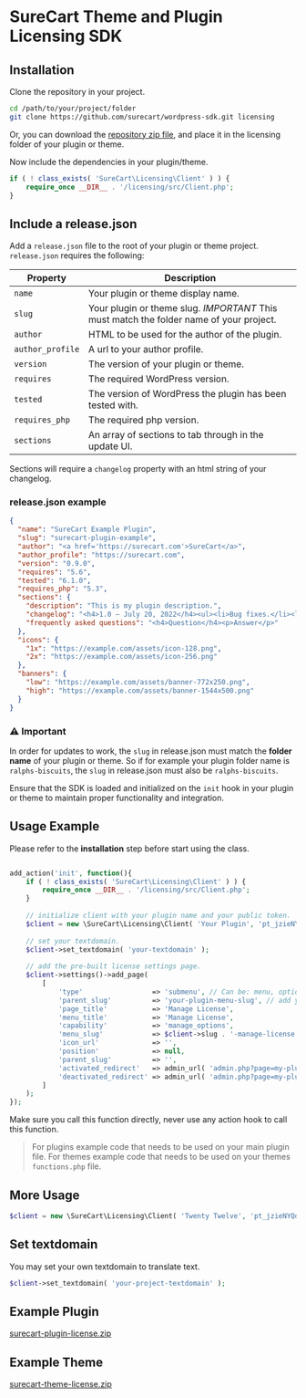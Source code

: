 # SureCart Theme and Plugin Licensing SDK

## Installation

Clone the repository in your project.

```bash
cd /path/to/your/project/folder
git clone https://github.com/surecart/wordpress-sdk.git licensing
```
Or, you can download the [repository zip file](https://github.com/surecart/wordpress-sdk/releases/latest), and place it in the licensing folder of your plugin or theme.

Now include the dependencies in your plugin/theme.

```php
if ( ! class_exists( 'SureCart\Licensing\Client' ) ) {
    require_once __DIR__ . '/licensing/src/Client.php';
}
```

## Include a release.json

Add a `release.json` file to the root of your plugin or theme project. 
`release.json` requires the following: 

| Property | Description |
| ----------- | ----------- |
| `name` | Your plugin or theme display name.  |
| `slug` | Your plugin or theme slug. *IMPORTANT* This must match the folder name of your project. |
|`author`| HTML to be used for the author of the plugin.|
|`author_profile`| A url to your author profile.|
|`version`| The version of your plugin or theme.|
|`requires`| The required WordPress version.|
|`tested`| The version of WordPress the plugin has been tested with.|
|`requires_php`| The required php version.|
|`sections`| An array of sections to tab through in the update UI.|

Sections will require a `changelog` property with an html string of your changelog.

### release.json example

```json
{
  "name": "SureCart Example Plugin",
  "slug": "surecart-plugin-example",
  "author": "<a href='https://surecart.com'>SureCart</a>",
  "author_profile": "https://surecart.com",
  "version": "0.9.0",
  "requires": "5.6",
  "tested": "6.1.0",
  "requires_php": "5.3",
  "sections": {
    "description": "This is my plugin description.",
    "changelog": "<h4>1.0 – July 20, 2022</h4><ul><li>Bug fixes.</li><li>Initial release.</li></ul>",
    "frequently asked questions": "<h4>Question</h4><p>Answer</p>"
  },
  "icons": {
    "1x": "https://example.com/assets/icon-128.png",
    "2x": "https://example.com/assets/icon-256.png"
  },
  "banners": {
    "low": "https://example.com/assets/banner-772x250.png",
    "high": "https://example.com/assets/banner-1544x500.png"
  }
}
```

### ⚠️ Important
In order for updates to work, the `slug` in release.json must match the **folder name** of your plugin or theme. 
So if for example your plugin folder name is `ralphs-biscuits`, the `slug` in release.json must also be `ralphs-biscuits`.

Ensure that the SDK is loaded and initialized on the `init` hook in your plugin or theme to maintain proper functionality and integration.


## Usage Example

Please refer to the **installation** step before start using the class.

```php

add_action('init', function(){
	if ( ! class_exists( 'SureCart\Licensing\Client' ) ) {
		require_once __DIR__ . '/licensing/src/Client.php';
	}
	
	// initialize client with your plugin name and your public token.
	$client = new \SureCart\Licensing\Client( 'Your Plugin', 'pt_jzieNYQdE5LMAxksscgU6H4', __FILE__ );
	
	// set your textdomain.
	$client->set_textdomain( 'your-textdomain' );
	
	// add the pre-built license settings page.
	$client->settings()->add_page( 
		[
			'type'                 => 'submenu', // Can be: menu, options, submenu.
			'parent_slug'          => 'your-plugin-menu-slug', // add your plugin menu slug.
			'page_title'           => 'Manage License',
			'menu_title'           => 'Manage License',
			'capability'           => 'manage_options',
			'menu_slug'            => $client->slug . '-manage-license',
			'icon_url'             => '',
			'position'             => null,
			'parent_slug'          => '',
			'activated_redirect'   => admin_url( 'admin.php?page=my-plugin-page' ), // should you want to redirect on activation of license.
			'deactivated_redirect' => admin_url( 'admin.php?page=my-plugin-deactivation-page' ), // should you want to redirect on detactivation of license.
		] 
	);
});
```

Make sure you call this function directly, never use any action hook to call this function.

> For plugins example code that needs to be used on your main plugin file.
> For themes example code that needs to be used on your themes `functions.php` file.



## More Usage

```php
$client = new \SureCart\Licensing\Client( 'Twenty Twelve', 'pt_jzieNYQdE5LMAxksscgU6H4', __FILE__ );
```

## Set textdomain

You may set your own textdomain to translate text.

```php
$client->set_textdomain( 'your-project-textdomain' );
```

## Example Plugin
[surecart-plugin-license.zip](https://github.com/user-attachments/files/21472250/surecart-plugin-license.zip)

## Example Theme
[surecart-theme-license.zip](https://github.com/user-attachments/files/21472254/surecart-theme-license.zip)
